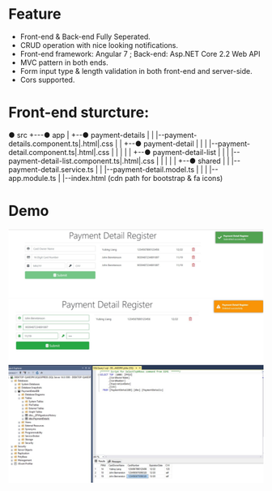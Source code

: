 # Feature

* Front-end & Back-end Fully Seperated.
* CRUD operation with nice looking notifications.
* Front-end framework: Angular 7 ; Back-end: Asp.NET Core 2.2 Web API
* MVC pattern in both ends.
* Form input type & length validation in both front-end and server-side.
* Cors supported.

# Front-end sturcture:

● src
+---● app
|   +--● payment-details
|   |  |--payment-details.component.ts|.html|.css
|   |  +--● payment-detail
|   |  |  |--payment-detail.component.ts|.html|.css
|   |  |
|   |  +--● payment-detail-list
|   |  |  |--payment-detail-list.component.ts|.html|.css
|   |  |
|   |  +--● shared
|   |     |--payment-detail.service.ts
|   |     |--payment-detail.model.ts
|   |
|   |--app.module.ts
|
|--index.html (cdn path for bootstrap & fa icons)

# Demo

![add](/demo_add.jpg)
![delete](/demo_delete.jpg)
![database](/demo_database.jpg)

